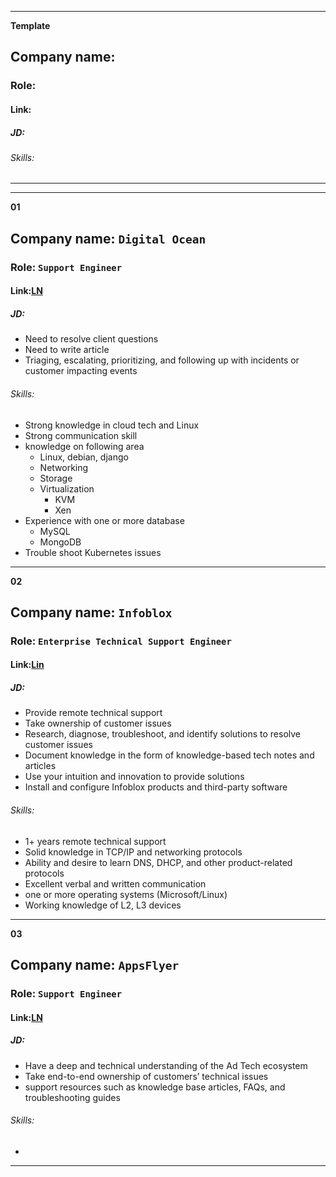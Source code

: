 --------------------------------------------------------
**Template**
## Company name: 
### Role: 
#### Link:
##### JD:
###### Skills:
---------------------------------------------------

--------------------------------------------------------
**01**
## Company name: `Digital Ocean`
### Role: `Support Engineer`
#### Link:[LN](https://www.linkedin.com/jobs/view/3672831308)
##### JD:
* Need to resolve client questions
* Need to write article
* Triaging, escalating, prioritizing, and following up with incidents or customer impacting events
###### Skills:
* Strong knowledge in cloud tech and Linux
* Strong communication skill
* knowledge on following area
	* Linux, debian, django
	* Networking
	* Storage
	* Virtualization
		* KVM
		* Xen
* Experience with one or more database
	* MySQL
	* MongoDB
* Trouble shoot Kubernetes issues
---------------------------------------------------

**02**
## Company name: `Infoblox`
### Role: `Enterprise Technical Support Engineer`
#### Link:[Lin](https://www.linkedin.com/jobs/view/3589343505)
##### JD:
* Provide remote technical support
* Take ownership of customer issues
* Research, diagnose, troubleshoot, and identify solutions to resolve customer issues
* Document knowledge in the form of knowledge-based tech notes and articles
* Use your intuition and innovation to provide solutions
* Install and configure Infoblox products and third-party software
###### Skills:
* 1+ years remote technical support
* Solid knowledge in TCP/IP and networking protocols
* Ability and desire to learn DNS, DHCP, and other product-related protocols
* Excellent verbal and written communication
* one or more operating systems (Microsoft/Linux) 
* Working knowledge of L2, L3 devices
---------------------------------------------------

**03**
## Company name: `AppsFlyer`
### Role: `Support Engineer`
#### Link:[LN](https://www.linkedin.com/jobs/view/3632961214)
##### JD:
* Have a deep and technical understanding of the Ad Tech ecosystem
* Take end-to-end ownership of customers’ technical issues
* support resources such as knowledge base articles, FAQs, and troubleshooting guides
###### Skills:
* 
---------------------------------------------------